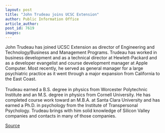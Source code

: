 ```yaml
---
layout: post
title: "John Trudeau joins UCSC Extension"
author: Public Information Office
article_author: 
post_id: 7619
images:
---
```


<a name="content" id="content"></a>
<p>
  John Trudeau has joined UCSC Extension as director of Engineering and Technology/Business and Management Programs. Trudeau has worked in business development and as a technical director at Hewlett-Packard and as a developer evangelist and course development manager at Apple Computer. Most recently, he served as general manager for a large psychiatric practice as it went through a major expansion from California to the East Coast.<br>
  <br>
  Trudeau earned a B.S. degree in physics from Worcester Polytechnic Institute and an M.S. degree in physics from Cornell University. He has completed course work toward an M.B.A. at Santa Clara University and has earned a Ph.D. in psychology from the Institute of Transpersonal Psychology. Trudeau brings with him solid knowledge of Silicon Valley companies and contacts in many of those companies.
</p>
<p><a href="http://www1.ucsc.edu/currents/05-06/11-07/appointments-trudeau.asp" title="Permalink to appointments-trudeau">Source</a></p>
